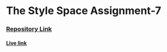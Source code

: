 # The Style Space Assignment-7
### [Repository Link](https://github.com/Programming-Hero-Web-Course4/ranga-store-fix-iamhasibulhasan)
#### [Live link](https://iamhasibul-style-space.netlify.app/)